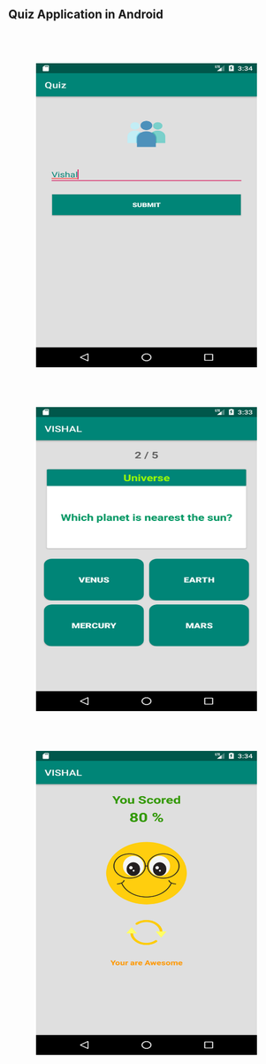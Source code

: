 <h2> Quiz Application in Android <h2/>

<br>
<p style="text-align: center;"><img src="https://github.com/vishaltorgal/QuizApplication/blob/master/1.png" alt="" width="400" height="550"/>&nbsp;</p>
<br>
<p style="text-align: center;"><img src="https://github.com/vishaltorgal/QuizApplication/blob/master/2.png" alt="" width="400" height="550"/>&nbsp;</p>
<br>
<p style="text-align: center;"><img src="https://github.com/vishaltorgal/QuizApplication/blob/master/3.png" alt="" width="400" height="550"/>&nbsp;</p>
